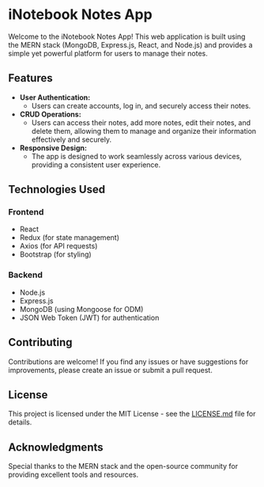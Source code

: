 # iNotebook Notes App

Welcome to the iNotebook Notes App! This web application is built using the MERN stack (MongoDB, Express.js, React, and Node.js) and provides a simple yet powerful platform for users to manage their notes.

## Features

- **User Authentication:**
  - Users can create accounts, log in, and securely access their notes.
- **CRUD Operations:**
  - Users can access their notes, add more notes, edit their notes, and delete them, allowing them to manage and organize their information effectively and securely.
- **Responsive Design:**
  - The app is designed to work seamlessly across various devices, providing a consistent user experience.

## Technologies Used

### Frontend

- React
- Redux (for state management)
- Axios (for API requests)
- Bootstrap (for styling)

### Backend

- Node.js
- Express.js
- MongoDB (using Mongoose for ODM)
- JSON Web Token (JWT) for authentication

## Contributing

Contributions are welcome! If you find any issues or have suggestions for improvements, please create an issue or submit a pull request.

## License

This project is licensed under the MIT License - see the [LICENSE.md](LICENSE.md) file for details.

## Acknowledgments

Special thanks to the MERN stack and the open-source community for providing excellent tools and resources.
